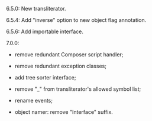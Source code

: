 6.5.0: New transliterator.

6.5.4: Add "inverse" option to new object flag annotation.

6.5.6: Add importable interface.

7.0.0: 

- remove redundant Composer script handler;

- remove redundant exception classes;

- add tree sorter interface;

- remove "_" from transliterator's allowed symbol list;

- rename events;

- object namer: remove "Interface" suffix.
